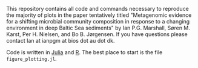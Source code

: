 This repository contains all code and commands necessary to reproduce the majority of plots in the paper tentatively titled "Metagenomic evidence for a shifting microbial community composition in response to a changing environment in deep Baltic Sea sediments" by Ian P.G. Marshall, Søren M. Karst, Per H. Nielsen, and Bo B. Jørgensen. If you have questions please contact Ian at ianpgm at bios dot au dot dk.

Code is written in [Julia](http://www.julialang.org) and [R](https://www.r-project.org/). The best place to start is the file `figure_plotting.jl`.